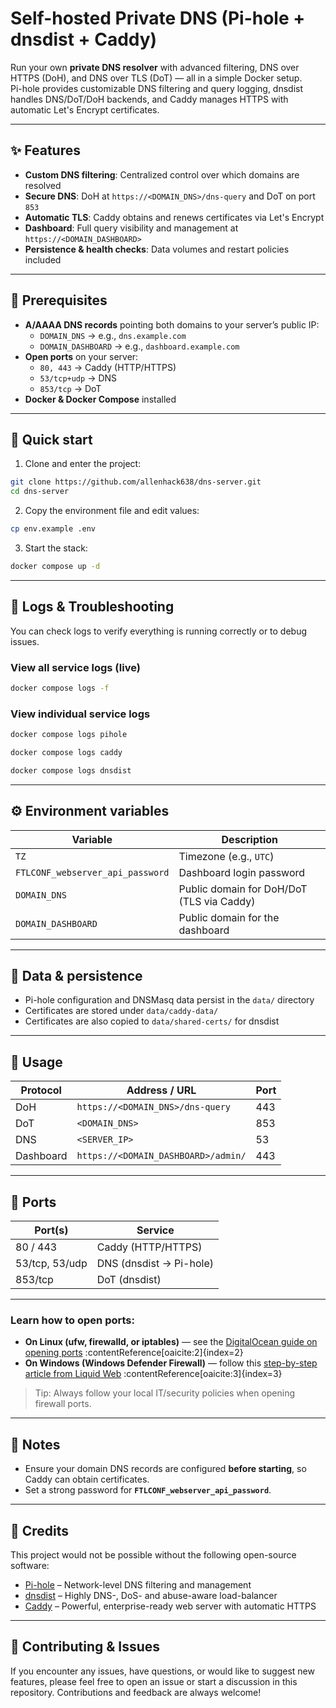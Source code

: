 # Self-hosted Private DNS (Pi-hole + dnsdist + Caddy)

Run your own **private DNS resolver** with advanced filtering, DNS over HTTPS (DoH), and DNS over TLS (DoT) — all in a simple Docker setup.  
Pi-hole provides customizable DNS filtering and query logging, dnsdist handles DNS/DoT/DoH backends, and Caddy manages HTTPS with automatic Let's Encrypt certificates.

---

## ✨ Features

- **Custom DNS filtering**: Centralized control over which domains are resolved
- **Secure DNS**: DoH at `https://<DOMAIN_DNS>/dns-query` and DoT on port `853`
- **Automatic TLS**: Caddy obtains and renews certificates via Let's Encrypt
- **Dashboard**: Full query visibility and management at `https://<DOMAIN_DASHBOARD>`
- **Persistence & health checks**: Data volumes and restart policies included

---

## 🔧 Prerequisites

- **A/AAAA DNS records** pointing both domains to your server’s public IP:
  - `DOMAIN_DNS` → e.g., `dns.example.com`
  - `DOMAIN_DASHBOARD` → e.g., `dashboard.example.com`
- **Open ports** on your server:
  - `80, 443` → Caddy (HTTP/HTTPS)
  - `53/tcp+udp` → DNS
  - `853/tcp` → DoT
- **Docker & Docker Compose** installed

---

## 🚀 Quick start

1. Clone and enter the project:

```bash
git clone https://github.com/allenhack638/dns-server.git
cd dns-server
```

2. Copy the environment file and edit values:

```bash
cp env.example .env
```

3. Start the stack:

```bash
docker compose up -d
```

---

## 📜 Logs & Troubleshooting

You can check logs to verify everything is running correctly or to debug issues.

### View all service logs (live)

```bash
docker compose logs -f
```

### View individual service logs

```bash
docker compose logs pihole
```

```bash
docker compose logs caddy
```

```bash
docker compose logs dnsdist
```

---

## ⚙️ Environment variables

| Variable                         | Description                               |
| -------------------------------- | ----------------------------------------- |
| `TZ`                             | Timezone (e.g., `UTC`)                    |
| `FTLCONF_webserver_api_password` | Dashboard login password                  |
| `DOMAIN_DNS`                     | Public domain for DoH/DoT (TLS via Caddy) |
| `DOMAIN_DASHBOARD`               | Public domain for the dashboard           |

---

## 💾 Data & persistence

- Pi-hole configuration and DNSMasq data persist in the `data/` directory
- Certificates are stored under `data/caddy-data/`
- Certificates are also copied to `data/shared-certs/` for dnsdist

---

## 📡 Usage

| Protocol  | Address / URL                       | Port |
| --------- | ----------------------------------- | ---- |
| DoH       | `https://<DOMAIN_DNS>/dns-query`    | 443  |
| DoT       | `<DOMAIN_DNS>`                      | 853  |
| DNS       | `<SERVER_IP>`                       | 53   |
| Dashboard | `https://<DOMAIN_DASHBOARD>/admin/` | 443  |

---

## 📍 Ports

| Port(s)        | Service                 |
| -------------- | ----------------------- |
| 80 / 443       | Caddy (HTTP/HTTPS)      |
| 53/tcp, 53/udp | DNS (dnsdist → Pi-hole) |
| 853/tcp        | DoT (dnsdist)           |

---

### Learn how to open ports:

- **On Linux (ufw, firewalld, or iptables)** — see the [DigitalOcean guide on opening ports](https://www.digitalocean.com/community/tutorials/opening-a-port-on-linux) :contentReference[oaicite:2]{index=2}
- **On Windows (Windows Defender Firewall)** — follow this [step-by-step article from Liquid Web](https://www.liquidweb.com/blog/open-a-port-in-windows-firewall-easily-safely/) :contentReference[oaicite:3]{index=3}

> Tip: Always follow your local IT/security policies when opening firewall ports.

---

## 📝 Notes

- Ensure your domain DNS records are configured **before starting**, so Caddy can obtain certificates.
- Set a strong password for **`FTLCONF_webserver_api_password`**.

---

## 🙌 Credits

This project would not be possible without the following open-source software:

- [Pi-hole](https://pi-hole.net/) – Network-level DNS filtering and management
- [dnsdist](https://dnsdist.org/) – Highly DNS-, DoS- and abuse-aware load-balancer
- [Caddy](https://caddyserver.com/) – Powerful, enterprise-ready web server with automatic HTTPS

---

## 🤝 Contributing & Issues

If you encounter any issues, have questions, or would like to suggest new features, please feel free to open an issue or start a discussion in this repository. Contributions and feedback are always welcome!
